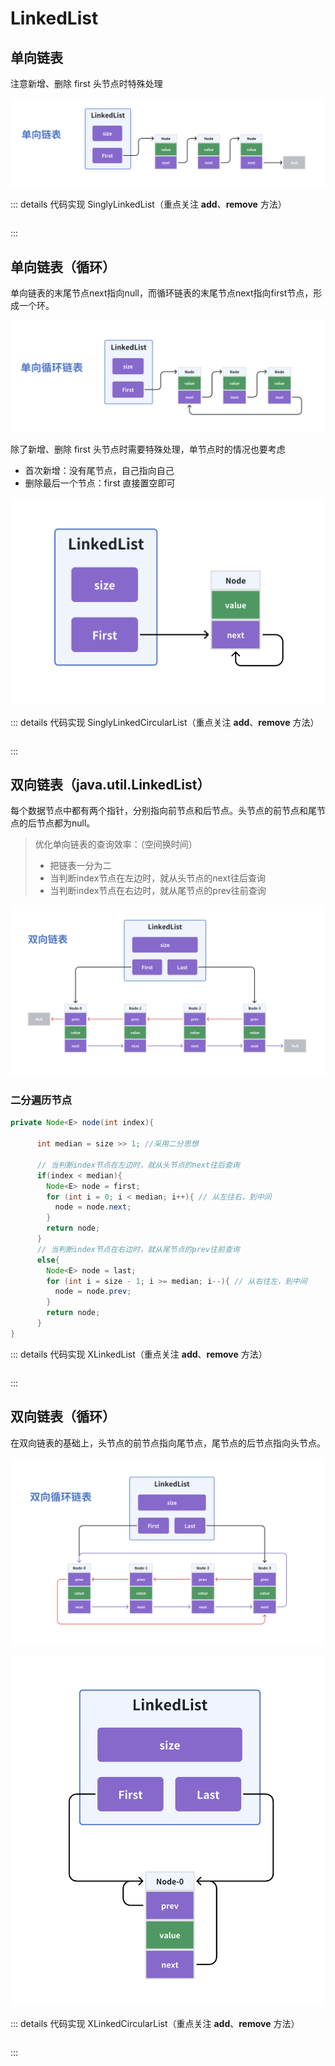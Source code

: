 # LinkedList

## 单向链表

注意新增、删除 first 头节点时特殊处理

![image-20241216122808752](../../Image/image-20241216122808752.png)

::: details 代码实现 SinglyLinkedList（重点关注 **add**、**remove** 方法）

```java

```

:::

## 单向链表（循环）

单向链表的末尾节点next指向null，而循环链表的末尾节点next指向first节点，形成一个环。

![image-20241216122900765](../../Image/image-20241216122900765.png)

除了新增、删除 first 头节点时需要特殊处理，单节点时的情况也要考虑

- 首次新增：没有尾节点，自己指向自己
- 删除最后一个节点：first 直接置空即可

![image-20241216122910649](../../Image/image-20241216122910649.png)

::: details 代码实现 SinglyLinkedCircularList（重点关注 **add**、**remove** 方法）

```java

```

:::

## 双向链表（java.util.LinkedList）

每个数据节点中都有两个指针，分别指向前节点和后节点。头节点的前节点和尾节点的后节点都为null。

> 优化单向链表的查询效率：（空间换时间） 
>
> - 把链表一分为二 
> - 当判断index节点在左边时，就从头节点的next往后查询
> - 当判断index节点在右边时，就从尾节点的prev往前查询

![image-20241216122829860](../../Image/image-20241216122829860.png)

### 二分遍历节点

```java
private Node<E> node(int index){

      int median = size >> 1; //采用二分思想

      // 当判断index节点在左边时，就从头节点的next往后查询
      if(index < median){
        Node<E> node = first;
        for (int i = 0; i < median; i++){ // 从左往右，到中间
          node = node.next;
        }
        return node;
      }
      // 当判断index节点在右边时，就从尾节点的prev往前查询
      else{
        Node<E> node = last;
        for (int i = size - 1; i >= median; i--){ // 从右往左，到中间
          node = node.prev;
        }
        return node;
      }
}
```



::: details 代码实现 XLinkedList（重点关注 **add**、**remove** 方法）

```java

```

:::

## 双向链表（循环）

在双向链表的基础上，头节点的前节点指向尾节点，尾节点的后节点指向头节点。

![image-20241216122927027](../../Image/image-20241216122927027.png)

![image-20241216122938303](../../Image/image-20241216122938303.png)

::: details 代码实现 XLinkedCircularList（重点关注 **add**、**remove** 方法）

```java

```

:::
